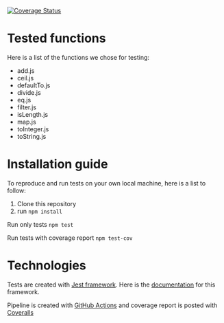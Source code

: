 [![Coverage Status](https://coveralls.io/repos/github/0x464e/comp-se-200/badge.svg?branch=main)](https://coveralls.io/github/0x464e/comp-se-200?branch=main)
# Tested functions
Here is a list of the functions we chose for testing:
- add.js
- ceil.js
- defaultTo.js
- divide.js
- eq.js
- filter.js
- isLength.js
- map.js
- toInteger.js
- toString.js

# Installation guide
To reproduce and run tests on your own local machine, here is a list to follow:

1. Clone this repository
2. run `npm install`

Run only tests
`npm test`

Run tests with coverage report
`npm test-cov`

# Technologies
Tests are created with [Jest framework](https://jestjs.io/). Here is the [documentation](https://jestjs.io/docs/getting-started) for this framework.

Pipeline is created with [GitHub Actions](https://docs.github.com/en/actions) and coverage report is posted with [Coveralls](https://docs.coveralls.io/)